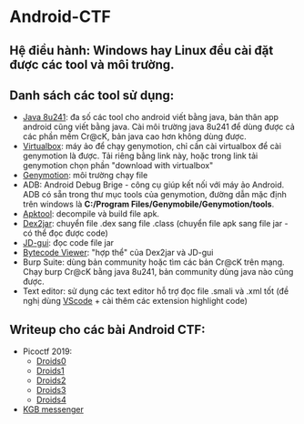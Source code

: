 # Android-CTF

## Hệ điều hành: Windows hay Linux đều cài đặt được các tool và môi trường.

## Danh sách các tool sử dụng:
- [Java 8u241](https://java.com/en/download/manual.jsp): đa số các tool cho android viết bằng java, bản thân app android cũng viết bằng java. Cài môi trường java 8u241 để dùng được cả các phần mềm Cr@cK, bản java cao hơn không dùng được. 
- [Virtualbox](https://www.virtualbox.org/wiki/Downloads): máy ảo để chạy genymotion, chỉ cần cài virtualbox để cài genymotion là được. Tải riêng bằng link này, hoặc trong link tải genymotion chọn phần "download with virtualbox"
- [Genymotion](https://www.genymotion.com/download/): môi trường chạy file
- ADB: Android Debug Brige - công cụ giúp kết nối với máy ảo Android. ADB có sẵn trong thư mục tools của genymotion, đường dẫn mặc định trên windows là **C:/Program Files/Genymobile/Genymotion/tools**.
- [Apktool](https://ibotpeaches.github.io/Apktool/install/): decompile và build file apk.
- [Dex2jar](https://github.com/pxb1988/dex2jar): chuyển file .dex sang file .class (chuyển file apk sang file jar - có thể đọc được code)
- [JD-gui](http://java-decompiler.github.io/): đọc code file jar
- [Bytecode Viewer](https://bytecodeviewer.com/): "hợp thể" của Dex2jar và JD-gui
- Burp Suite: dùng bản community hoặc tìm các bản Cr@cK trên mạng. Chạy burp Cr@cK bằng java 8u241, bản community dùng java nào cũng được.
- Text editor: sử dụng các text editor hỗ trợ đọc file .smali và .xml tốt (đề nghị dùng [VScode](https://code.visualstudio.com/download) + cài thêm các extension highlight code)

## Writeup cho các bài Android CTF:
- Picoctf 2019:
  - [Droids0](https://github.com/MinhNhatTran/Android-CTF/blob/master/pico2019/zero/writeup.md)
  - [Droids1](https://github.com/MinhNhatTran/Android-CTF/blob/master/pico2019/one/writeup.md)
  - [Droids2](https://github.com/MinhNhatTran/Android-CTF/blob/master/pico2019/two/writeup.md)
  - [Droids3](https://github.com/MinhNhatTran/Android-CTF/blob/master/pico2019/three/writeup.md)
  - [Droids4](https://github.com/MinhNhatTran/Android-CTF/blob/master/pico2019/four/writeup.md)
- [KGB messenger](https://github.com/MinhNhatTran/Android-CTF/blob/master/KGB%20messenger/writeup.md)
